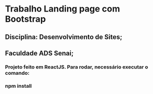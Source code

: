 # Trabalho Landing page com Bootstrap

## Disciplina: Desenvolvimento de Sites;

## Faculdade ADS Senai;

### Projeto feito em ReactJS. Para rodar, necessário executar o comando:
### npm install
